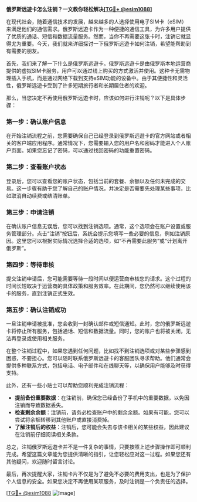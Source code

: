 **俄罗斯远遊卡怎么注销？一文教你轻松解决[[TG💪+ @esim1088](https://t.me/s/esim1088)]**

在现代社会，随着通信技术的发展，越来越多的人选择使用电子SIM卡（eSIM）来满足他们的通信需求。俄罗斯远遊卡作为一种便捷的通信工具，为许多用户提供了优质的通话、短信和数据流量服务。然而，当你不再需要这张卡时，注销它就显得尤为重要。今天，我们就来详细探讨一下俄罗斯远遊卡如何注销，希望能帮助到有需要的朋友。

首先，我们来了解一下什么是俄罗斯远遊卡。俄罗斯远遊卡是由俄罗斯本地运营商提供的虚拟SIM卡服务，用户可以通过线上购买的方式激活并使用。这种卡无需物理插入手机，而是通过网络下载到支持eSIM功能的设备中。由于其便捷性和灵活性，俄罗斯远遊卡受到了许多短期旅行者和长期居住者的欢迎。

那么，当您决定不再使用俄罗斯远遊卡时，应该如何进行注销呢？以下是具体步骤：

### 第一步：确认账户信息
在开始注销流程之前，您需要确保自己已经登录到俄罗斯远遊卡的官方网站或者相关的客户端应用程序。通常情况下，您需要输入您的用户名和密码才能进入个人账户页面。如果您忘记了密码，可以通过找回密码的功能重置密码。

### 第二步：查看账户状态
登录后，您可以查看您的账户状态，包括当前的套餐、余额以及任何未完成的交易。这一步骤有助于您了解自己的账户情况，并决定是否需要先处理某些事项，比如取消自动续费或结清账单。

### 第三步：申请注销
在确认账户信息无误后，您可以找到注销选项。通常，这个选项会在账户设置或服务管理部分。点击“注销”按钮后，系统会提示您填写一些必要的信息，例如注销原因。这里您可以根据实际情况选择合适的选项，如“不再需要此服务”或“计划离开俄罗斯”。

### 第四步：等待审核
提交注销申请后，您可能需要等待一段时间以便运营商审核您的请求。这个过程的时间长短取决于运营商的具体政策和服务效率。在此期间，您仍然可以继续使用该卡的服务，直到注销正式生效。

### 第五步：确认注销成功
一旦注销申请被批准，您会收到一封确认邮件或短信通知。此时，您的俄罗斯远遊卡将停止所有服务，包括通话、短信和数据流量。同时，您的账户也将被关闭，无法再登录或使用相关服务。

在整个注销过程中，如果您遇到任何问题，比如找不到注销选项或对某些步骤感到困惑，不要担心。您可以随时联系俄罗斯远遊卡的客服团队寻求帮助。他们通常会提供多种联系方式，包括电话、电子邮件和在线聊天等，以确保用户能够及时获得支持。

此外，还有一些小贴士可以帮助您顺利完成注销流程：

- **提前备份重要数据**：在注销前，确保您已经备份了手机中的重要数据，以免因注销而导致数据丢失。
- **检查剩余余额**：注销前，请务必检查账户中的剩余余额。如果有可能，您可以尝试将余额转移到其他账户或直接消费掉。
- **了解注销后的权益**：注销后，您可能会失去与该卡相关的某些权益，因此建议在注销前仔细阅读相关条款。

总之，注销俄罗斯远遊卡并不是一件复杂的事情，只要按照上述步骤操作即可顺利完成。希望这篇文章能为您提供清晰的指引，让您轻松应对这一过程。如果您还有其他疑问，欢迎随时留言讨论。

最后，再次提醒大家，注销卡片不仅是为了避免不必要的费用支出，也是为了保护个人信息的安全。如果您决定不再使用某项服务，及时注销是一个负责任的选择。

[[TG💪+ @esim1088](https://t.me/s/esim1088) ![Image](https://i.postimg.cc/4NQfJmqS/Snipaste-2025-05-13-00-14-12.png)]
